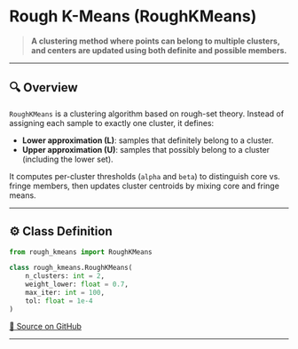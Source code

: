 # Rough K-Means (RoughKMeans)

> **A clustering method where points can belong to multiple clusters, and centers are updated using both definite and possible members.**

---

## 🔍 Overview

`RoughKMeans` is a clustering algorithm based on rough-set theory. Instead of assigning each sample to exactly one cluster, it defines:

- **Lower approximation (L)**: samples that definitely belong to a cluster.
- **Upper approximation (U)**: samples that possibly belong to a cluster (including the lower set).

It computes per-cluster thresholds (`alpha` and `beta`) to distinguish core vs. fringe members, then updates cluster centroids by mixing core and fringe means.

---

## ⚙️ Class Definition

```python
from rough_kmeans import RoughKMeans

class rough_kmeans.RoughKMeans(
    n_clusters: int = 2,
    weight_lower: float = 0.7,
    max_iter: int = 100,
    tol: float = 1e-4
)
```

[🔗 Source on GitHub](https://github.com/soft-clustering/soft-clustering/blob/main/soft_clustering/_rough_k_means.py#L5)

---

